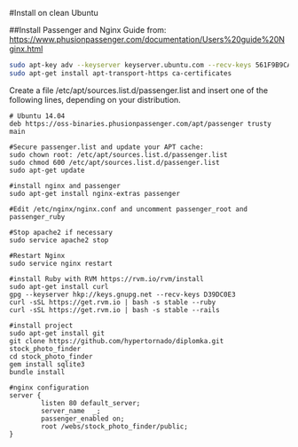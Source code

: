 #Install on clean Ubuntu

##Install Passenger and Nginx
Guide from: https://www.phusionpassenger.com/documentation/Users%20guide%20Nginx.html

```bash
sudo apt-key adv --keyserver keyserver.ubuntu.com --recv-keys 561F9B9CAC40B2F7
sudo apt-get install apt-transport-https ca-certificates
```

Create a file /etc/apt/sources.list.d/passenger.list and insert one of the following lines, depending on your distribution.

```
# Ubuntu 14.04
deb https://oss-binaries.phusionpassenger.com/apt/passenger trusty main
```

```
#Secure passenger.list and update your APT cache:
sudo chown root: /etc/apt/sources.list.d/passenger.list
sudo chmod 600 /etc/apt/sources.list.d/passenger.list
sudo apt-get update

#install nginx and passenger
sudo apt-get install nginx-extras passenger

#Edit /etc/nginx/nginx.conf and uncomment passenger_root and passenger_ruby

#Stop apache2 if necessary
sudo service apache2 stop

#Restart Nginx
sudo service nginx restart

#install Ruby with RVM https://rvm.io/rvm/install
sudo apt-get install curl
gpg --keyserver hkp://keys.gnupg.net --recv-keys D39DC0E3
curl -sSL https://get.rvm.io | bash -s stable --ruby
curl -sSL https://get.rvm.io | bash -s stable --rails

#install project
sudo apt-get install git
git clone https://github.com/hypertornado/diplomka.git stock_photo_finder
cd stock_photo_finder
gem install sqlite3
bundle install

#nginx configuration
server {
        listen 80 default_server;
        server_name  _;
        passenger_enabled on;
        root /webs/stock_photo_finder/public;
}

```
